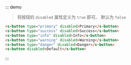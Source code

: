 ::: demo
> 将按钮的 `disabled` 属性定义为 `true` 即可、 默认为 `false`
```html
<s-button type="primary" disabled>Primary</s-button>
<s-button type="success" disabled>Success</s-button>
<s-button type="info" disabled>Info</s-button>
<s-button type="warning" disabled>Warning</s-button>
<s-button type="danger" disabled>Danger</s-button>
<s-button disabled>Default</s-button>
```
:::
